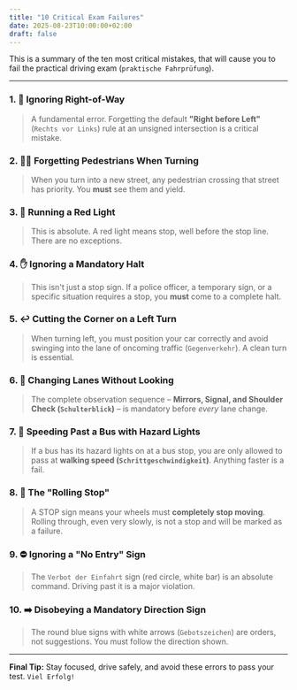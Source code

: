 ```yaml
---
title: "10 Critical Exam Failures"
date: 2025-08-23T10:00:00+02:00
draft: false
---
```


This is a summary of the ten most critical mistakes, that will cause you to fail the practical driving exam (`praktische Fahrprüfung`).

---

### 1. 🚦 Ignoring Right-of-Way
> A fundamental error. Forgetting the default **"Right before Left"** (`Rechts vor Links`) rule at an unsigned intersection is a critical mistake.

### 2. 🚶‍♀️ Forgetting Pedestrians When Turning
> When you turn into a new street, any pedestrian crossing that street has priority. You **must** see them and yield.

### 3. 🔴 Running a Red Light
> This is absolute. A red light means stop, well before the stop line. There are no exceptions.

### 4. ✋ Ignoring a Mandatory Halt
> This isn't just a stop sign. If a police officer, a temporary sign, or a specific situation requires a stop, you **must** come to a complete halt.

### 5. ↩️ Cutting the Corner on a Left Turn
> When turning left, you must position your car correctly and avoid swinging into the lane of oncoming traffic (`Gegenverkehr`). A clean turn is essential.

### 6. 👀 Changing Lanes Without Looking
> The complete observation sequence – **Mirrors, Signal, and Shoulder Check (`Schulterblick`)** – is mandatory before *every* lane change.

### 7. 🚌 Speeding Past a Bus with Hazard Lights
> If a bus has its hazard lights on at a bus stop, you are only allowed to pass at **walking speed (`Schrittgeschwindigkeit`)**. Anything faster is a fail.

### 8. 🛑 The "Rolling Stop"
> A STOP sign means your wheels must **completely stop moving**. Rolling through, even very slowly, is not a stop and will be marked as a failure.

### 9. ⛔ Ignoring a "No Entry" Sign
> The `Verbot der Einfahrt` sign (red circle, white bar) is an absolute command. Driving past it is a major violation.

### 10. ➡️ Disobeying a Mandatory Direction Sign
> The round blue signs with white arrows (`Gebotszeichen`) are orders, not suggestions. You must follow the direction shown.

---
**Final Tip:** Stay focused, drive safely, and avoid these errors to pass your test. `Viel Erfolg!`
